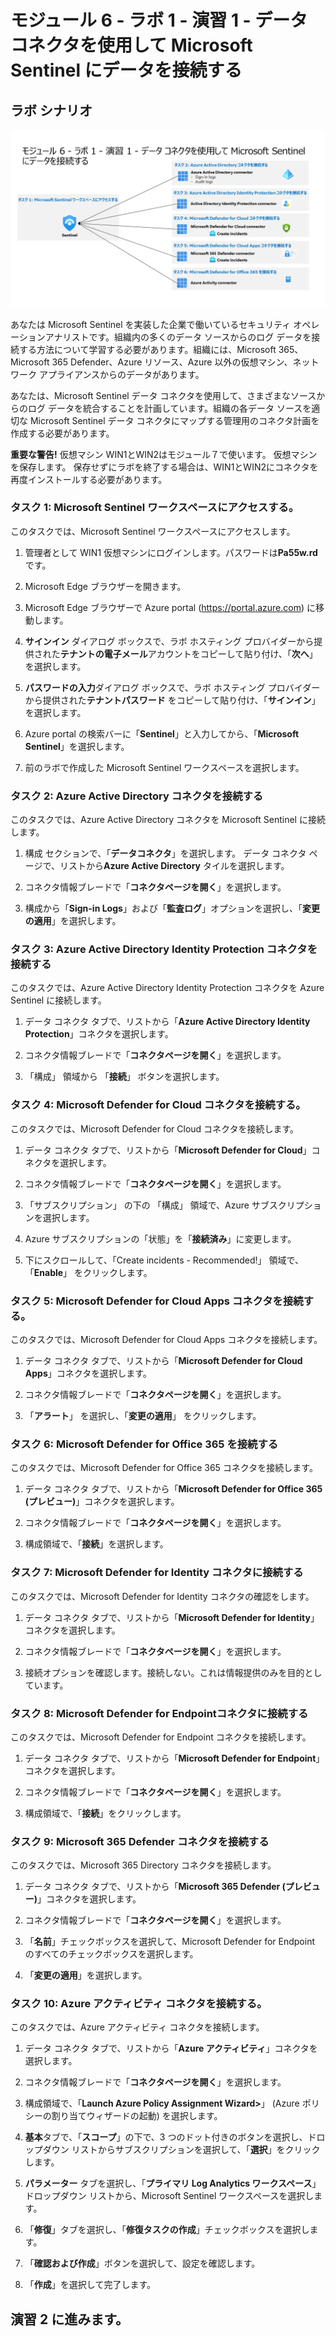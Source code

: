 # モジュール 6 - ラボ 1 - 演習 1 - データ コネクタを使用して Microsoft Sentinel にデータを接続する

## ラボ シナリオ

![Lab overview.](../Media/SC-200-Lab_Diagrams_Mod6_L1_Ex1.png)

あなたは Microsoft Sentinel を実装した企業で働いているセキュリティ オペレーションアナリストです。組織内の多くのデータ ソースからのログ データを接続する方法について学習する必要があります。組織には、Microsoft 365、Microsoft 365 Defender、Azure リソース、Azure 以外の仮想マシン、ネットワーク アプライアンスからのデータがあります。

あなたは、Microsoft Sentinel データ コネクタを使用して、さまざまなソースからのログ データを統合することを計画しています。組織の各データ ソースを適切な Microsoft Sentinel データ コネクタにマップする管理用のコネクタ計画を作成する必要があります。

**重要な警告!**  仮想マシン WIN1とWIN2はモジュール７で使います。  仮想マシンを保存します。   保存せずにラボを終了する場合は、WIN1とWIN2にコネクタを再度インストールする必要があります。

### タスク 1: Microsoft Sentinel ワークスペースにアクセスする。

このタスクでは、Microsoft Sentinel ワークスペースにアクセスします。

1. 管理者として WIN1 仮想マシンにログインします。パスワードは**Pa55w.rd** です。  

2. Microsoft Edge ブラウザーを開きます。

3. Microsoft Edge ブラウザーで Azure portal (https://portal.azure.com) に移動します。

4. **サインイン** ダイアログ ボックスで、ラボ ホスティング プロバイダーから提供された**テナントの電子メール**アカウントをコピーして貼り付け、「**次へ**」を選択します。

5. **パスワードの入力**ダイアログ ボックスで、ラボ ホスティング プロバイダーから提供された**テナントパスワード** をコピーして貼り付け、「**サインイン**」を選択します。

6. Azure portal の検索バーに「**Sentinel**」と入力してから、「**Microsoft Sentinel**」を選択します。

7. 前のラボで作成した Microsoft Sentinel ワークスペースを選択します。

### タスク 2: Azure Active Directory コネクタを接続する

このタスクでは、Azure Active Directory コネクタを Microsoft Sentinel に接続します。

1. 構成 セクションで、「**データコネクタ**」を選択します。  データ コネクタ ページで、リストから**Azure Active Directory** タイルを選択します。

2. コネクタ情報ブレードで「**コネクタページを開く**」を選択します。

3. 構成から「**Sign-in Logs**」および「**監査ログ**」オプションを選択し、「**変更の適用**」を選択します。

### タスク 3: Azure Active Directory Identity Protection コネクタを接続する

このタスクでは、Azure Active Directory Identity Protection コネクタを Azure Sentinel に接続します。

1. データ コネクタ タブで、リストから「**Azure Active Directory Identity Protection**」コネクタを選択します。

2. コネクタ情報ブレードで「**コネクタページを開く**」を選択します。

3. 「構成」 領域から 「**接続**」 ボタンを選択します。

### タスク 4: Microsoft Defender for Cloud コネクタを接続する。

このタスクでは、Microsoft Defender for Cloud コネクタを接続します。

1. データ コネクタ タブで、リストから「**Microsoft Defender for Cloud**」コネクタを選択します。

2. コネクタ情報ブレードで「**コネクタページを開く**」を選択します。

3. 「サブスクリプション」 の下の 「構成」 領域で、Azure サブスクリプションを選択します。

4. Azure サブスクリプションの「状態」を「**接続済み**」に変更します。

5. 下にスクロールして、「Create incidents - Recommended!」 領域で、「**Enable**」 をクリックします。

### タスク 5: Microsoft Defender for Cloud Apps コネクタを接続する。

このタスクでは、Microsoft Defender for Cloud Apps コネクタを接続します。

1. データ コネクタ タブで、リストから「**Microsoft Defender for Cloud Apps**」コネクタを選択します。

2. コネクタ情報ブレードで「**コネクタページを開く**」を選択します。

3. 「**アラート**」 を選択し、「**変更の適用**」 をクリックします。

### タスク 6: Microsoft Defender for Office 365 を接続する

このタスクでは、Microsoft Defender for Office 365 コネクタを接続します。

1. データ コネクタ タブで、リストから「**Microsoft Defender for Office 365 (プレビュー)**」コネクタを選択します。

2. コネクタ情報ブレードで「**コネクタページを開く**」を選択します。

3. 構成領域で、「**接続**」を選択します。

### タスク 7: Microsoft Defender for Identity コネクタに接続する

このタスクでは、Microsoft Defender for Identity コネクタの確認をします。

1. データ コネクタ タブで、リストから「**Microsoft Defender for Identity**」コネクタを選択します。

2. コネクタ情報ブレードで「**コネクタページを開く**」を選択します。

3. 接続オプションを確認します。接続しない。これは情報提供のみを目的としています。

### タスク 8: Microsoft Defender for Endpointコネクタに接続する

このタスクでは、Microsoft Defender for Endpoint コネクタを接続します。

1. データ コネクタ タブで、リストから「**Microsoft Defender for Endpoint**」コネクタを選択します。

2. コネクタ情報ブレードで「**コネクタページを開く**」を選択します。

3. 構成領域で、「**接続**」をクリックします。

### タスク 9: Microsoft 365 Defender コネクタを接続する

このタスクでは、Microsoft 365 Directory コネクタを接続します。

1. データ コネクタ タブで、リストから「**Microsoft 365 Defender (プレビュー)**」コネクタを選択します。

2. コネクタ情報ブレードで「**コネクタページを開く**」を選択します。

3. 「**名前**」チェックボックスを選択して、Microsoft Defender for Endpoint のすべてのチェックボックスを選択します。

4. 「**変更の適用**」を選択します。

### タスク 10: Azure アクティビティ コネクタを接続する。

このタスクでは、Azure アクティビティ コネクタを接続します。

1. データ コネクタ タブで、リストから「**Azure アクティビティ**」コネクタを選択します。

2. コネクタ情報ブレードで「**コネクタページを開く**」を選択します。

3. 構成領域で、「**Launch Azure Policy Assignment Wizard>**」 (Azure ポリシーの割り当てウィザードの起動) を選択します。

4. **基本**タブで、「**スコープ**」の下で、3 つのドット付きのボタンを選択し、ドロップダウン リストからサブスクリプションを選択して、「**選択**」をクリックします。

5. **パラメーター** タブを選択し、「**プライマリ Log Analytics ワークスペース**」ドロップダウン リストから、Microsoft Sentinel ワークスペースを選択します。

6. 「**修復**」タブを選択し、「**修復タスクの作成**」チェックボックスを選択します。

7. 「**確認および作成**」ボタンを選択して、設定を確認します。

8. 「**作成**」を選択して完了します。

## 演習 2 に進みます。
